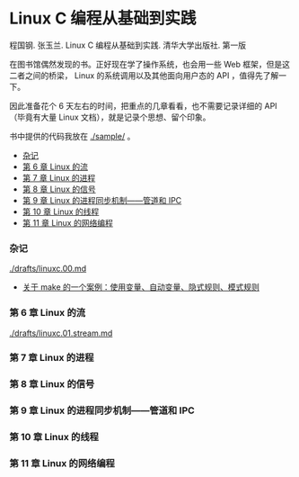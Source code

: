 # Linux C 编程从基础到实践

程国钢. 张玉兰. Linux C 编程从基础到实践. 清华大学出版社. 第一版

在图书馆偶然发现的书。正好现在学了操作系统，也会用一些 Web 框架，但是这二者之间的桥梁， Linux 的系统调用以及其他面向用户态的 API ，值得先了解一下。

因此准备花个 6 天左右的时间，把重点的几章看看，也不需要记录详细的 API （毕竟有大量 Linux 文档），就是记录个思想、留个印象。

书中提供的代码我放在 [./sample/](./sample/) 。

<!-- @import "[TOC]" {cmd="toc" depthFrom=3 depthTo=6 orderedList=false} -->

<!-- code_chunk_output -->

- [杂记](#杂记)
- [第 6 章 Linux 的流](#第-6-章-linux-的流)
- [第 7 章 Linux 的进程](#第-7-章-linux-的进程)
- [第 8 章 Linux 的信号](#第-8-章-linux-的信号)
- [第 9 章 Linux 的进程同步机制——管道和 IPC](#第-9-章-linux-的进程同步机制管道和-ipc)
- [第 10 章 Linux 的线程](#第-10-章-linux-的线程)
- [第 11 章 Linux 的网络编程](#第-11-章-linux-的网络编程)

<!-- /code_chunk_output -->

### 杂记

[./drafts/linuxc.00.md](./drafts/linuxc.00.md)
- [关于 make 的一个案例：使用变量、自动变量、隐式规则、模式规则](./drafts/linuxc.00.md#关于-make-的一个案例使用变量-自动变量-隐式规则-模式规则)

### 第 6 章 Linux 的流

[./drafts/linuxc.01.stream.md](./drafts/linuxc.01.stream.md)

### 第 7 章 Linux 的进程

### 第 8 章 Linux 的信号

### 第 9 章 Linux 的进程同步机制——管道和 IPC

### 第 10 章 Linux 的线程

### 第 11 章 Linux 的网络编程
